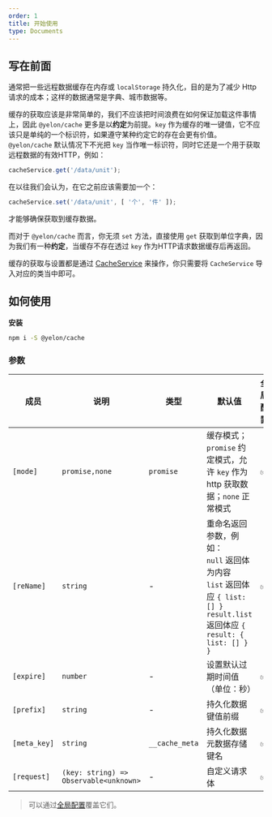 ```yaml
---
order: 1
title: 开始使用
type: Documents
---
```


## 写在前面

通常把一些远程数据缓存在内存或 `localStorage` 持久化，目的是为了减少 Http 请求的成本；这样的数据通常是字典、城市数据等。

缓存的获取应该是非常简单的，我们不应该把时间浪费在如何保证加载这件事情上，因此 `@yelon/cache` 更多是以**约定**为前提。`key` 作为缓存的唯一键值，它不应该只是单纯的一个标识符，如果遵守某种约定它的存在会更有价值。`@yelon/cache` 默认情况下不光把 `key` 当作唯一标识符，同时它还是一个用于获取远程数据的有效HTTP，例如：

```ts
cacheService.get('/data/unit');
```

在以往我们会认为，在它之前应该需要加一个：

```ts
cacheService.set('/data/unit', [ '个', '件' ]);
```

才能够确保获取到缓存数据。

而对于 `@yelon/cache` 而言，你无须 `set` 方法，直接使用 `get` 获取到单位字典，因为我们有一种**约定**，当缓存不存在透过 `key` 作为HTTP请求数据缓存后再返回。

缓存的获取与设置都是通过 [CacheService](/cache/service) 来操作，你只需要将 `CacheService` 导入对应的类当中即可。

## 如何使用

**安装**

```bash
npm i -S @yelon/cache
```

### 参数

| 成员 | 说明 | 类型 | 默认值 | 全局配置 |
|----|----|----|-----|------|
| `[mode]` | `promise,none` | `promise` | 缓存模式；`promise` 约定模式，允许 `key` 作为 http 获取数据；`none` 正常模式 | ✅ |
| `[reName]` | `string` | - | 重命名返回参数，例如：<br> `null` 返回体为内容<br>`list` 返回体应 `{ list: [] }`<br>`result.list` 返回体应 `{ result: { list: [] } }` | ✅ |
| `[expire]` | `number` | - | 设置默认过期时间值（单位：秒） | ✅ |
| `[prefix]` | `string` | - | 持久化数据键值前缀 | ✅ |
| `[meta_key]` | `string` | `__cache_meta` | 持久化数据元数据存储键名 | ✅ |
| `[request]` | `(key: string) => Observable<unknown>` | - | 自定义请求体 | ✅ |

> 可以通过[全局配置](/docs/global-config)覆盖它们。
